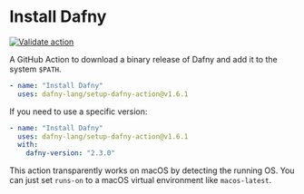 # Install Dafny

[![Validate action](https://github.com/dafny-lang/setup-dafny-action/actions/workflows/main.yml/badge.svg)](https://github.com/dafny-lang/setup-dafny-action/actions/workflows/main.yml)

A GitHub Action to download a binary release of Dafny and add it to the system
`$PATH`.

```yml
- name: "Install Dafny"
  uses: dafny-lang/setup-dafny-action@v1.6.1
```

If you need to use a specific version:

```yml
- name: "Install Dafny"
  uses: dafny-lang/setup-dafny-action@v1.6.1
  with:
    dafny-version: "2.3.0"
```

This action transparently works on macOS by detecting the running OS. You can
just set `runs-on` to a macOS virtual environment like `macos-latest`.
